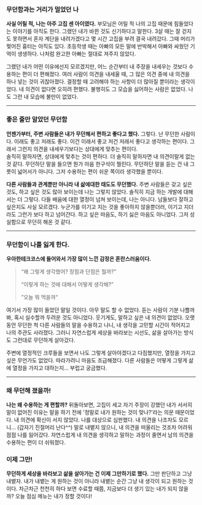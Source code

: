 ### 무던함과는 거리가 멀었던 나
**사실 어릴 적, 나는 아주 고집 센 아이였다.**
부모님은 어릴 적 나의 고집 때문에 힘들었다는 이야기를 아직도 한다. 그랬던 내가 바뀐 것도 신기하다고 말한다.
3살 때는 잘 걷지도 못하면서 혼자 계단을 내려가겠다고 몇 시간 고집을 부려 결국 내려갔다.
그때 머리가 찢어진 흉터는 아직도 있다.
초등학생 때는 아빠의 모든 말에 반박해서 아빠와 싸웠던 기억이 생생하다.
나처럼 완고한 아빠는 절대로 져주지 않았다.

그랬던 내가 어떤 이유에선지 모르겠지만, 어느 순간부터 내 주장을 내세우는 것보다 수용하는 편이 더 편해졌다.
여러 사람이 의견을 내세울 때, 그 많은 의견 중에 내 의견을 하나 넣는 것이 귀찮아졌다.
결정할 때 고려해야 하는 사항이 더 많아질 뿐이라는 생각이었다. 내 의견이 없다면 오히려 편했다.
불행히도 그 모습을 싫어하는 사람은 없었다. 나도 그런 내 모습에 불만이 없었다.

---

### 좋은 줄만 알았던 무던함
**언젠가부터, 주변 사람들은 내가 무던해서 편하고 좋다고 했다.** 
그렇다. 난 무던한 사람이다. 이래도 좋고 저래도 좋다. 
이건 이래서 좋고 저건 저래서 좋다고 생각하는 편이다. 그래서 그런지 의견을 내세우기보다는 상대에게 맞추는 편이다.  
솔직히 말하자면, 상대에게 맞추는 것이 편하다. 더 솔직히 말하자면 내 의견이랄게 없는 것 같다. 
무던하단 말을 들으면 뭔가 마음 한구석이 찔린다. 무던하단 말을 듣는 건 내 그릇이 넓어서가 아니다.
그저 수용하는 편이 쉬운 쪽이라 생각했을 뿐이다.

**다른 사람들과 관계뿐만 아니라 내 삶에대한 태도도 무던했다.** 
주변 사람들은 갖고 싶은 것도, 하고 싶은 것도 많아 보이는데 나는 그렇지 않았다. 
솔직히 지금 하는 개발에 대해서는 더 그렇다. 다들 배움에 대한 열정이 넘쳐 보이는데, 나는 아니다. 
남들보다 잘하고 싶은지도 사실 모르겠다. 
누군가를 이기고 지는 것을 좋아하지 않을뿐더러, 이기고 지더라도 그런가 보다 하고 넘어간다. 
하고 싶은 마음도, 하기 싫은 마음도 아니었다. 그저 성실함으로 무던히 해온 것 같다.

---

### 무던함이 나를 잃게 한다.
**우아한테크코스에 들어와서 가장 많이 느낀 감정은 혼란스러움이다.**

>“왜 그렇게 생각했어? 장점과 단점은 뭘까?”
> 
>“이렇게 하는 것에 대해서 어떻게 생각해?”
> 
>”오늘 뭐 먹을까“

여기서 가장 많이 들었던 말일 것이다. 아무 말도 할 수 없었다. 
듣는 사람이 기분 나쁠까 봐, 혹시 실수할까 두려운 것도 아니었다. 웃기게도, 말하고 싶은 내 의견이 없었다. 
오랫동안 무던한 척 다른 사람들의 말을 수용하고 나니, 내 생각을 고민할 시간이 적어지고 나의 주관도 사라졌다. 
그러니 자연스럽게 세상을 바라보는 시선도, 삶을 살아가는 방식도 그런대로 무던하게 살아갔다.

주변에 열정적인 크루들을 보면서 나도 그렇게 살아야겠다고 다짐했지만, 열정을 가지고 싶은 무언가도 없었다. 
따라가려니 마음도 조급해졌다. 다른 사람들은 어떻게 그렇게 삶에 열정을 가지고 대하는지... 부럽고 궁금했다.

---

### 왜 무던해 졌을까!
**나는 왜 수용하는 게 편할까?** 뒤돌아보면, 고집이 세고 자기 주장이 강했던 내가 서서히 말이 없어진 이유는 말을 하기 전에 '정말로 내가 원하는 것이 맞나?'라는 의문 때문이었다. 
내 의견에 확신이 서지 않았다. 나를 대상으로 심판했다. 내 의견을 나조차도 모르니… (갑자기 진절머리 난다^^) 
말로 내뱉지 않으니, 내 의견을 떠올리는 것조차 어려워 점점 나를 잃어갔다. 
자연스럽게 내 의견을 생각하고 말하는 과정이 줄면서 남의 의견을 수용하는 편이 더 쉬워졌다.

### 이제 그만!
**무던하게 세상을 바라보고 삶을 살아가는 건 이제 그만하기로 했다.**
그만 판단하고 그냥 내뱉자. 내가 내뱉는 게 원하는 것이 아니라 내뱉는 순간 그냥 내 생각이 되고 원하는 것이다.
차근차근 천천히 하다 보면 수료할 때쯤, 지금보다 더 생기 있는 내가 되지 않을까?
오늘 점심 메뉴는 내가 정할 것이다!
